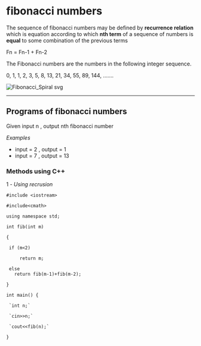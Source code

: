 # fibonacci numbers

The sequence of fibonacci numbers may be defined by **recurrence relation** which is equation according to which **nth term** of a sequence of numbers is **equal** to some combination of the previous terms 

Fn = Fn-1 + Fn-2

The Fibonacci numbers are the numbers in the following integer sequence.

0, 1, 1, 2, 3, 5, 8, 13, 21, 34, 55, 89, 144, …….

![Fibonacci_Spiral svg](https://user-images.githubusercontent.com/115074648/194080268-fbf00d7a-6b9e-47cd-8ba1-680a6d5f2f5f.png)

---

## Programs of fibonacci numbers
Given input n , output nth fibonacci number

*Examples*
- input = 2 , output = 1
- input = 7 , output = 13

### Methods using C++

1 - *Using recrusion*

`#include <iostream>`

`#include<cmath>`

`using namespace std;`

 `int fib(int m)`
 
 `{`
 
     if (m<2)
     
         return m;
         
     else
       return fib(m-1)+fib(m-2);
         
 `}`

`int main() {`

     `int n;`
     
     `cin>>n;`
     
     `cout<<fib(n);`
     
 `}`
 

